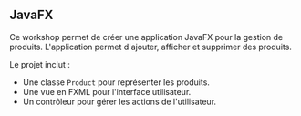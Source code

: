 ## JavaFX

Ce workshop permet de créer une application JavaFX pour la gestion de produits. L'application permet d'ajouter, afficher et supprimer des produits.

Le projet inclut :
- Une classe `Product` pour représenter les produits.
- Une vue en FXML pour l'interface utilisateur.
- Un contrôleur pour gérer les actions de l'utilisateur.
